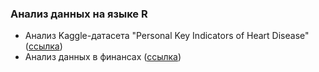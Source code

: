 ### Анализ данных на языке R

* Анализ Kaggle-датасета "Personal Key Indicators of Heart Disease" ([ссылка]())
* Анализ данных в финансах ([ссылка]())
